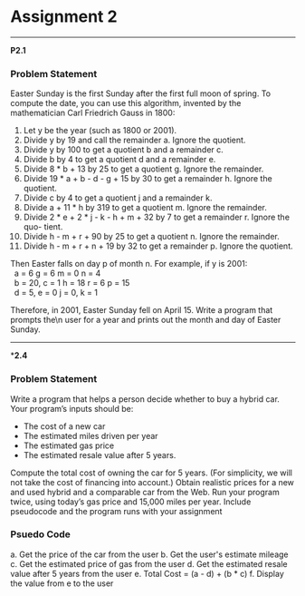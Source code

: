 # Assignment 2
___

**P2.1**

### Problem Statement
Easter Sunday is the first Sunday after the first full moon of spring. To compute
the date, you can use this algorithm, invented by the mathematician Carl Friedrich
Gauss in 1800:
1. Let y be the year (such as 1800 or 2001).
2. Divide y by 19 and call the remainder a. Ignore the quotient.
3. Divide y by 100 to get a quotient b and a remainder c.
4. Divide b by 4 to get a quotient d and a remainder e.
5. Divide 8 * b + 13 by 25 to get a quotient g. Ignore the remainder.
6. Divide 19 * a + b - d - g + 15 by 30 to get a remainder h. Ignore the quotient.
7. Divide c by 4 to get a quotient j and a remainder k.
8. Divide a + 11 * h by 319 to get a quotient m. Ignore the remainder.
9. Divide 2 * e + 2 * j - k - h + m + 32 by 7 to get a remainder r. Ignore the quo-
tient.
10. Divide h - m + r + 90 by 25 to get a quotient n. Ignore the remainder.
11. Divide h - m + r + n + 19 by 32 to get a remainder p. Ignore the quotient.

Then Easter falls on day p of month n. For example, if y is 2001:
<br>&ensp;a = 6 g = 6 m = 0 n = 4
<br>&ensp;b = 20, c = 1 h = 18 r = 6 p = 15
<br>&ensp;d = 5, e = 0 j = 0, k = 1

Therefore, in 2001, Easter Sunday fell on April 15. Write a program that prompts the\n
user for a year and prints out the month and day of Easter Sunday.

---

***2.4**

### Problem Statement
Write a program that helps a person decide whether to buy a hybrid car. Your program’s
inputs should be:
* The cost of a new car
* The estimated miles driven per year
* The estimated gas price
* The estimated resale value after 5 years.

Compute the total cost of owning the car for 5 years. (For simplicity, we will not take the
cost of financing into account.) Obtain realistic prices for a new and used hybrid and
a comparable car from the Web. Run your program twice, using today’s gas price and
15,000 miles per year. Include pseudocode and the program runs with your assignment

### Psuedo Code
a. Get the price of the car from the user
b. Get the user's estimate mileage
c. Get the estimated price of gas from the user
d. Get the estimated resale value after 5 years from the user
e. Total Cost = (a - d) + (b * c)
f. Display the value from e to the user